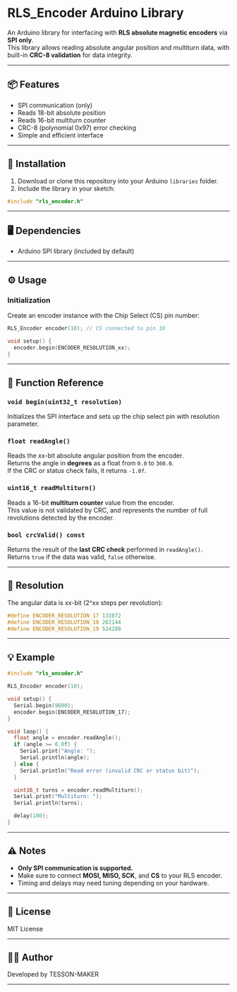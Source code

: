 
# RLS_Encoder Arduino Library

An Arduino library for interfacing with **RLS absolute magnetic encoders** via **SPI only**.  
This library allows reading absolute angular position and multiturn data, with built-in **CRC-8 validation** for data integrity.

---

## 📦 Features

- SPI communication (only)
- Reads 18-bit absolute position
- Reads 16-bit multiturn counter
- CRC-8 (polynomial 0x97) error checking
- Simple and efficient interface

---

## 🔧 Installation

1. Download or clone this repository into your Arduino `libraries` folder.
2. Include the library in your sketch:

```cpp
#include "rls_encoder.h"
```

---

## 🖥️ Dependencies

- Arduino SPI library (included by default)

---

## ⚙️ Usage

### Initialization

Create an encoder instance with the Chip Select (CS) pin number:

```cpp
RLS_Encoder encoder(10); // CS connected to pin 10

void setup() {
  encoder.begin(ENCODER_RESOLUTION_xx);
}
```

---

## 📘 Function Reference

### `void begin(uint32_t resolution)`

Initializes the SPI interface and sets up the chip select pin with resolution parameter.

### `float readAngle()`

Reads the xx-bit absolute angular position from the encoder.  
Returns the angle in **degrees** as a float from `0.0` to `360.0`.  
If the CRC or status check fails, it returns `-1.0f`.

### `uint16_t readMultiturn()`

Reads a 16-bit **multiturn counter** value from the encoder.  
This value is not validated by CRC, and represents the number of full revolutions detected by the encoder.

### `bool crcValid() const`

Returns the result of the **last CRC check** performed in `readAngle()`.  
Returns `true` if the data was valid, `false` otherwise.

---

## 🧮 Resolution

The angular data is xx-bit (2^xx steps per revolution):

```cpp
#define ENCODER_RESOLUTION_17 131072
#define ENCODER_RESOLUTION_18 262144
#define ENCODER_RESOLUTION_19 524288
```

---

## 💡 Example

```cpp
#include "rls_encoder.h"

RLS_Encoder encoder(10);

void setup() {
  Serial.begin(9600);
  encoder.begin(ENCODER_RESOLUTION_17);
}

void loop() {
  float angle = encoder.readAngle();
  if (angle >= 0.0f) {
    Serial.print("Angle: ");
    Serial.println(angle);
  } else {
    Serial.println("Read error (invalid CRC or status bit)");
  }

  uint16_t turns = encoder.readMultiturn();
  Serial.print("Multiturn: ");
  Serial.println(turns);

  delay(100);
}
```

---

## ⚠️ Notes

- **Only SPI communication is supported.**
- Make sure to connect **MOSI, MISO, SCK**, and **CS** to your RLS encoder.
- Timing and delays may need tuning depending on your hardware.

---

## 📄 License

MIT License

---

## 👨‍💻 Author

Developed by TESSON-MAKER

---
